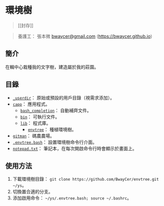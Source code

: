 環境樹
=======


> \[\[封存\]\]

> 養護工： 張本微 <bwaycer@gmail.com> (https://bwaycer.github.io)



## 簡介


在輯中心栽種我的文字樹，建造屬於我的莊園。



## 目錄


* [`_userdir`](./_userdir)： 原始或預設的用戶目錄（視需求添加）。
* [`capp`](./capp)： 應用程式。
  * [`bash_completion`](./capp/bash_completion)： 自動補齊文件。
  * [`bin`](./capp/bin)： 可執行文件。
  * [`lib`](./capp/lib)： 程式庫。
    * [`envtree`](./capp/lib/envtree)： 種植環境樹。
* [`gitman`](./gitman)： 碼農農場。
* [`.envtree.bash`](./.envtree.bash)： 設置環境樹命令行介面。
* [`notepad.txt`](./notepad.txt)： 筆記本，在每次開啟命令行時會顯示於畫面上。



## 使用方法


1. 下載環境樹目錄： `git clone https://github.com/BwayCer/envtree.git ~/ys`。
2. 切換置合適的分支。
3. 添加啟用命令： `~/ys/.envtree.bash; source ~/.bashrc`。

